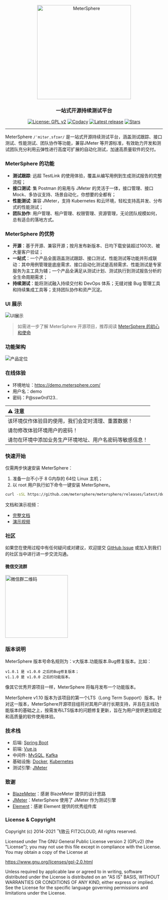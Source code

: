 <p align="center"><a href="https://metersphere.io"><img src="https://metersphere.oss-cn-hangzhou.aliyuncs.com/img/MeterSphere-%E7%B4%AB%E8%89%B2.png" alt="MeterSphere" width="300" /></a></p>
<h3 align="center">一站式开源持续测试平台</h3>
<p align="center">
  <a href="https://www.gnu.org/licenses/old-licenses/gpl-2.0"><img src="https://img.shields.io/github/license/metersphere/metersphere?color=%231890FF&style=flat-square" alt="License: GPL v2"></a>
  <a href="https://www.codacy.com/gh/metersphere/metersphere/dashboard?utm_source=github.com&amp;utm_medium=referral&amp;utm_content=metersphere/metersphere&amp;utm_campaign=Badge_Grade"><img src="https://app.codacy.com/project/badge/Grade/703cfe68a8bb4c13a2c8d5731a6b927c" alt="Codacy"></a>
  <a href="https://github.com/metersphere/metersphere/releases/latest"><img src="https://img.shields.io/github/downloads/metersphere/metersphere/total" alt="Latest release"></a>
  <a href="https://github.com/metersphere/metersphere"><img src="https://img.shields.io/github/stars/metersphere/metersphere?color=%231890FF&style=flat-square" alt="Stars"></a>
</p>
<hr />

MeterSphere `/ˈmitərˌsfɪər/` 是一站式开源持续测试平台，涵盖测试跟踪、接口测试、性能测试、团队协作等功能，兼容JMeter 等开源标准，有效助力开发和测试团队充分利用云弹性进行高度可扩展的自动化测试，加速高质量软件的交付。

### MeterSphere 的功能

-   **测试跟踪**: 远超 TestLink 的使用体验，覆盖从编写用例到生成测试报告的完整流程；
-   **接口测试**: 集 Postman 的易用与 JMeter 的灵活于一体，接口管理、接口 Mock、多协议支持、场景自动化，你想要的全都有；
-   **性能测试**: 兼容 JMeter，支持 Kubernetes 和云环境，轻松支持高并发、分布式的性能测试；
-   **团队协作**: 用户管理、租户管理、权限管理、资源管理，无论团队规模如何，总有适合的落地方式。

### MeterSphere 的优势

-   **开源**：基于开源、兼容开源；按月发布新版本、日均下载安装超过100次、被大量客户验证；
-   **一站式**：一个产品全面涵盖测试跟踪、接口测试、性能测试等功能并形成联动：其中用例管理是底座需求、接口自动化测试是高频需求、性能测试是专家服务为主工具为辅；一个产品全满足从测试计划、测试执行到测试报告分析的全生命周期需求；
-   **持续测试**：能将测试融入持续交付和 DevOps 体系；无缝对接 Bug 管理工具和持续集成工具等；支持团队协作和资产沉淀。

### UI 展示

![UI展示](https://metersphere.oss-cn-hangzhou.aliyuncs.com/img/UIdemo.gif)

> 如需进一步了解 MeterSphere 开源项目，推荐阅读 [MeterSphere 的初心和使命](https://mp.weixin.qq.com/s/DpCt3BNgBTlV3sJ5qtPmZw)

### 功能架构

![产品定位](https://metersphere.oss-cn-hangzhou.aliyuncs.com/img/ms-architecture.png)

### 在线体验

-   环境地址：<https://demo.metersphere.com/>
-   用户名：demo
-   密码：P@ssw0rd123..

| :warning: 注意                 |
| :--------------------------- |
| 该环境仅作体验目的使用，我们会定时清理、重置数据！    |
| 请勿修改体验环境用户的密码！               |
| 请勿在环境中添加业务生产环境地址、用户名密码等敏感信息！ |

### 快速开始

仅需两步快速安装 MeterSphere：

1.  准备一台不小于 8 G内存的 64位 Linux 主机；
2.  以 root 用户执行如下命令一键安装 MeterSphere。

```sh
curl -sSL https://github.com/metersphere/metersphere/releases/latest/download/quick_start.sh | sh
```

文档和演示视频：

-   [完整文档](https://metersphere.io/docs/)
-   [演示视频](https://www.bilibili.com/video/BV1yp4y1p72C/)

### 社区

如果您在使用过程中有任何疑问或对建议，欢迎提交 [GitHub Issue](https://github.com/metersphere/metersphere/issues/new/choose) 或加入到我们的社区当中进行进一步交流沟通。

#### 微信交流群

<img src="https://metersphere.oss-cn-hangzhou.aliyuncs.com/img/wechat-group.png" alt="微信群二维码" width="200"/>

### 版本说明

MeterSphere 版本号命名规则为：v大版本.功能版本.Bug修复版本。比如：

```text
v1.0.1 是 v1.0.0 之后的Bug修复版本；
v1.1.0 是 v1.0.0 之后的功能版本。
```

像其它优秀开源项目一样，MeterSphere 将每月发布一个功能版本。

MeterSphere v1.10 版本为该项目的第一个LTS（Long Term Support）版本。针对这一版本，MeterSphere开源项目组将对其用户进行长期支持，并且在主线功能版本的基础之上，按需发布LTS版本的问题修复更新，旨在为用户提供更加稳定和高质量的软件使用体验。

### 技术栈

-   后端: [Spring Boot](https://www.tutorialspoint.com/spring_boot/spring_boot_introduction.htm)
-   前端: [Vue.js](https://vuejs.org/)
-   中间件: [MySQL](https://www.mysql.com/), [Kafka](https://kafka.apache.org/)
-   基础设施: [Docker](https://www.docker.com/), [Kubernetes](https://kubernetes.io/)
-   测试引擎: [JMeter](https://jmeter.apache.org/)

### 致谢

-   [BlazeMeter](https://www.blazemeter.com/)：感谢 BlazeMeter 提供的设计思路
-   [JMeter](https://jmeter.apache.org/)：MeterSphere 使用了 JMeter 作为测试引擎
-   [Element](https://element.eleme.cn/#/)：感谢 Element 提供的优秀组件库

### License & Copyright

Copyright (c) 2014-2021 飞致云 FIT2CLOUD, All rights reserved.

Licensed under The GNU General Public License version 2 (GPLv2)  (the "License"); you may not use this file except in compliance with the License. You may obtain a copy of the License at

<https://www.gnu.org/licenses/gpl-2.0.html>

Unless required by applicable law or agreed to in writing, software distributed under the License is distributed on an "AS IS" BASIS, WITHOUT WARRANTIES OR CONDITIONS OF ANY KIND, either express or implied. See the License for the specific language governing permissions and limitations under the License.
